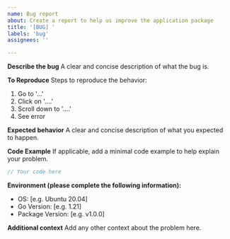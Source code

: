 ```yaml
---
name: Bug report
about: Create a report to help us improve the application package
title: '[BUG] '
labels: 'bug'
assignees: ''

---
```


**Describe the bug**
A clear and concise description of what the bug is.

**To Reproduce**
Steps to reproduce the behavior:
1. Go to '...'
2. Click on '....'
3. Scroll down to '....'
4. See error

**Expected behavior**
A clear and concise description of what you expected to happen.

**Code Example**
If applicable, add a minimal code example to help explain your problem.

```go
// Your code here
```

**Environment (please complete the following information):**
 - OS: [e.g. Ubuntu 20.04]
 - Go Version: [e.g. 1.21]
 - Package Version: [e.g. v1.0.0]

**Additional context**
Add any other context about the problem here.
